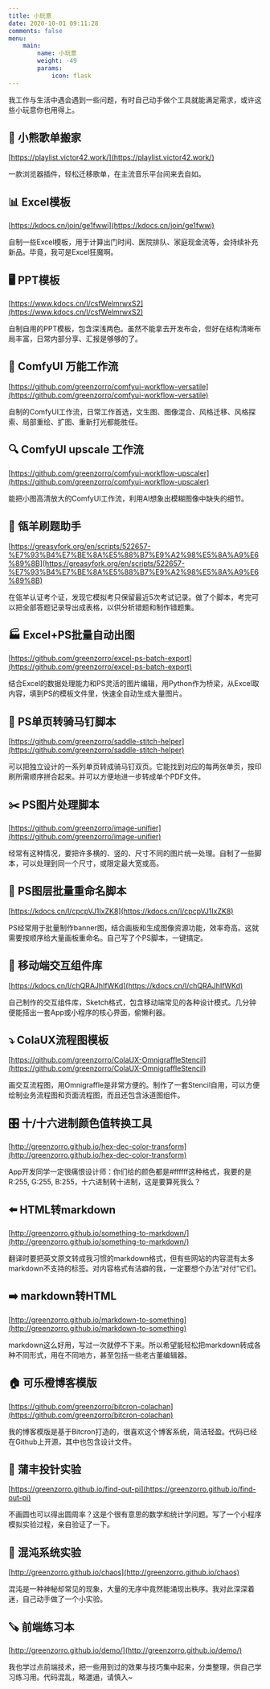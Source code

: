 ```yaml
---
title: 小玩意
date: 2020-10-01 09:11:28
comments: false
menu: 
    main:
        name: 小玩意
        weight: -49
        params:
            icon: flask
---
```


我工作与生活中遇会遇到一些问题，有时自己动手做个工具就能满足需求，或许这些小玩意你也用得上。

## 🎵 小熊歌单搬家

[https://playlist.victor42.work/](https://playlist.victor42.work/)

一款浏览器插件，轻松迁移歌单，在主流音乐平台间来去自如。

## 📊 Excel模板

[https://kdocs.cn/join/ge1fwwi](https://kdocs.cn/join/ge1fwwi)

自制一些Excel模板，用于计算出门时间、医院排队、家庭现金流等，会持续补充新品。毕竟，我可是Excel狂魔啊。

## 🖥️ PPT模板

[https://www.kdocs.cn/l/csfWelmrwxS2](https://www.kdocs.cn/l/csfWelmrwxS2)

自制自用的PPT模板，包含深浅两色。虽然不能拿去开发布会，但好在结构清晰布局丰富，日常内部分享、汇报是够够的了。

## 🔮 ComfyUI 万能工作流

[https://github.com/greenzorro/comfyui-workflow-versatile](https://github.com/greenzorro/comfyui-workflow-versatile)

自制的ComfyUI工作流，日常工作首选，文生图、图像混合、风格迁移、风格探索、局部重绘、扩图、重新打光都能胜任。

## 🔍 ComfyUI upscale 工作流

[https://github.com/greenzorro/comfyui-workflow-upscaler](https://github.com/greenzorro/comfyui-workflow-upscaler)

能把小图高清放大的ComfyUI工作流，利用AI想象出模糊图像中缺失的细节。

## 🐐 瓴羊刷题助手

[https://greasyfork.org/en/scripts/522657-%E7%93%B4%E7%BE%8A%E5%88%B7%E9%A2%98%E5%8A%A9%E6%89%8B](https://greasyfork.org/en/scripts/522657-%E7%93%B4%E7%BE%8A%E5%88%B7%E9%A2%98%E5%8A%A9%E6%89%8B)

在瓴羊认证考个证，发现它模拟考只保留最近5次考试记录。做了个脚本，考完可以把全部答题记录导出成表格，以供分析错题和制作错题集。

## 🏭 Excel+PS批量自动出图

[https://github.com/greenzorro/excel-ps-batch-export](https://github.com/greenzorro/excel-ps-batch-export)

结合Excel的数据处理能力和PS灵活的图片编辑，用Python作为桥梁，从Excel取内容，填到PS的模板文件里，快速全自动生成大量图片。

## 📖 PS单页转骑马钉脚本

[https://github.com/greenzorro/saddle-stitch-helper](https://github.com/greenzorro/saddle-stitch-helper)

可以把独立设计的一系列单页转成骑马钉双页。它能找到对应的每两张单页，按印刷所需顺序拼合起来。并可以方便地进一步转成单个PDF文件。

## ✂️ PS图片处理脚本

[https://github.com/greenzorro/image-unifier](https://github.com/greenzorro/image-unifier)

经常有这种情况，要把许多横的、竖的、尺寸不同的图片统一处理。自制了一些脚本，可以处理到同一个尺寸，或限定最大宽或高。

## 📝 PS图层批量重命名脚本

[https://kdocs.cn/l/cpcpVJ1IxZK8](https://kdocs.cn/l/cpcpVJ1IxZK8)

PS经常用于批量制作banner图，结合画板和生成图像资源功能，效率奇高。这就需要按顺序给大量画板重命名。自己写了个PS脚本，一键搞定。

## 📱 移动端交互组件库

[https://kdocs.cn/l/chQRAJhIfWKd](https://kdocs.cn/l/chQRAJhIfWKd)

自己制作的交互组件库，Sketch格式，包含移动端常见的各种设计模式。几分钟便能搭出一套App或小程序的核心界面，偷懒利器。

## ⤵️ ColaUX流程图模板

[https://github.com/greenzorro/ColaUX-OmnigraffleStencil](https://github.com/greenzorro/ColaUX-OmnigraffleStencil)

画交互流程图，用Omnigraffle是非常方便的。制作了一套Stencil自用，可以方便绘制业务流程图和页面流程图，而且还包含泳道图组件。

## 🎛️ 十/十六进制颜色值转换工具

[http://greenzorro.github.io/hex-dec-color-transform](http://greenzorro.github.io/hex-dec-color-transform)

App开发同学一定很痛恨设计师：你们给的颜色都是#ffffff这种格式，我要的是R:255, G:255, B:255，十六进制转十进制，这是要算死我么？

## ⬅️ HTML转markdown

[http://greenzorro.github.io/something-to-markdown/](http://greenzorro.github.io/something-to-markdown/)

翻译时要把英文原文转成我习惯的markdown格式，但有些网站的内容混有太多markdown不支持的标签。对内容格式有洁癖的我，一定要想个办法“对付”它们。

## ➡️ markdown转HTML

[http://greenzorro.github.io/markdown-to-something](http://greenzorro.github.io/markdown-to-something)

markdown这么好用，写过一次就停不下来。所以希望能轻松把markdown转成各种不同形式，用在不同地方，甚至包括一些老古董编辑器。

## 🏠 可乐橙博客模版

[https://github.com/greenzorro/bitcron-colachan](https://github.com/greenzorro/bitcron-colachan)

我的博客模版是基于Bitcron打造的，很喜欢这个博客系统，简洁轻盈。代码已经在Github上开源，其中也包含设计文件。

## 🧮 蒲丰投针实验

[https://greenzorro.github.io/find-out-pi](https://greenzorro.github.io/find-out-pi)

不画圆也可以得出圆周率？这是个很有意思的数学和统计学问题。写了一个小程序模拟实验过程，亲自验证了一下。

## 🧪 混沌系统实验

[http://greenzorro.github.io/chaos](http://greenzorro.github.io/chaos)

混沌是一种神秘却常见的现象，大量的无序中竟然能涌现出秩序。我对此深深着迷，自己动手做了一个小实验。

## 🪚 前端练习本

[http://greenzorro.github.io/demo/](http://greenzorro.github.io/demo/)

我也学过点前端技术，把一些用到过的效果与技巧集中起来，分类整理，供自己学习练习用。代码混乱，略邋遢，请慎入~

